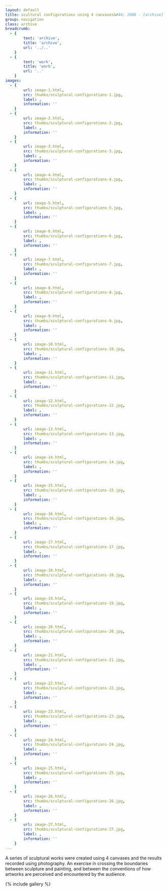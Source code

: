 ```yaml
---
layout: default
title: scultural configurations using 4 canvases&#44; 2008 - [archive]
group: navigation
class: archive
breadcrumb:
  - {
  		text: 'archive',
  		title: 'archive',
  		url: '../..'
	}
  - {
  		text: 'work',
  		title: 'work',
  		url: '..'
	}
images:
  - {
		url: image-1.html, 
		src: thumbs/sculptural-configurations-1.jpg,
		label: ,
		information: ''
	}
  - {
		url: image-2.html, 
		src: thumbs/sculptural-configurations-2.jpg,
		label: ,
		information: ''
	}
  - {
		url: image-3.html, 
		src: thumbs/sculptural-configurations-3.jpg,
		label: ,
		information: ''
	}
  - {
		url: image-4.html, 
		src: thumbs/sculptural-configurations-4.jpg,
		label: ,
		information: ''
	}
  - {
		url: image-5.html, 
		src: thumbs/sculptural-configurations-5.jpg,
		label: ,
		information: ''
	}
  - {
		url: image-6.html, 
		src: thumbs/sculptural-configurations-6.jpg,
		label: ,
		information: ''
	}
  - {
		url: image-7.html, 
		src: thumbs/sculptural-configurations-7.jpg,
		label: ,
		information: ''
	}
  - {
		url: image-8.html, 
		src: thumbs/sculptural-configurations-8.jpg,
		label: ,
		information: ''
	}
  - {
		url: image-9.html, 
		src: thumbs/sculptural-configurations-9.jpg,
		label: ,
		information: ''
	}
  - {
		url: image-10.html, 
		src: thumbs/sculptural-configurations-10.jpg,
		label: ,
		information: ''
	}
  - {
		url: image-11.html, 
		src: thumbs/sculptural-configurations-11.jpg,
		label: ,
		information: ''
	}
  - {
		url: image-12.html, 
		src: thumbs/sculptural-configurations-12.jpg,
		label: ,
		information: ''
	}
  - {
		url: image-13.html, 
		src: thumbs/sculptural-configurations-13.jpg,
		label: ,
		information: ''
	}
  - {
		url: image-14.html, 
		src: thumbs/sculptural-configurations-14.jpg,
		label: ,
		information: ''
	}
  - {
		url: image-15.html, 
		src: thumbs/sculptural-configurations-15.jpg,
		label: ,
		information: ''
	}
  - {
		url: image-16.html, 
		src: thumbs/sculptural-configurations-16.jpg,
		label: ,
		information: ''
	}
  - {
		url: image-17.html, 
		src: thumbs/sculptural-configurations-17.jpg,
		label: ,
		information: ''
	}
  - {
		url: image-18.html, 
		src: thumbs/sculptural-configurations-18.jpg,
		label: ,
		information: ''
	}
  - {
		url: image-19.html, 
		src: thumbs/sculptural-configurations-19.jpg,
		label: ,
		information: ''
	}
  - {
		url: image-20.html, 
		src: thumbs/sculptural-configurations-20.jpg,
		label: ,
		information: ''
	}
  - {
		url: image-21.html, 
		src: thumbs/sculptural-configurations-21.jpg,
		label: ,
		information: ''
	}
  - {
		url: image-22.html, 
		src: thumbs/sculptural-configurations-22.jpg,
		label: ,
		information: ''
	}
  - {
		url: image-23.html, 
		src: thumbs/sculptural-configurations-23.jpg,
		label: ,
		information: ''
	}
  - {
		url: image-24.html, 
		src: thumbs/sculptural-configurations-24.jpg,
		label: ,
		information: ''
	}
  - {
		url: image-25.html, 
		src: thumbs/sculptural-configurations-25.jpg,
		label: ,
		information: ''
	}
  - {
		url: image-26.html, 
		src: thumbs/sculptural-configurations-26.jpg,
		label: ,
		information: ''
	}
  - {
		url: image-27.html, 
		src: thumbs/sculptural-configurations-27.jpg,
		label: ,
		information: ''
	}
---
```


A series of sculptural works were created using 4 canvases and the results recorded using photography. An exercise in crossing the boundaries between sculpture and painting, and between the conventions of how artworks are perceived and encountered by the audience.

{% include gallery %}
